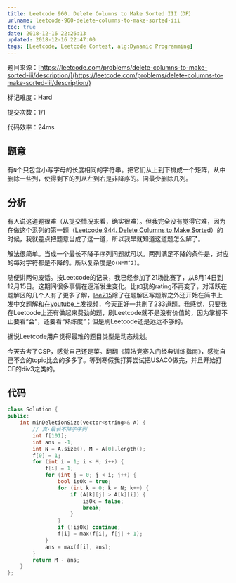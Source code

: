 ```yaml
---
title: Leetcode 960. Delete Columns to Make Sorted III（DP）
urlname: leetcode-960-delete-columns-to-make-sorted-iii
toc: true
date: 2018-12-16 22:26:13
updated: 2018-12-16 22:47:00
tags: [Leetcode, Leetcode Contest, alg:Dynamic Programming]
---
```


题目来源：[https://leetcode.com/problems/delete-columns-to-make-sorted-iii/description/](https://leetcode.com/problems/delete-columns-to-make-sorted-iii/description/)

标记难度：Hard

提交次数：1/1

代码效率：24ms

## 题意

有`N`个只包含小写字母的长度相同的字符串。把它们从上到下排成一个矩阵，从中删除一些列，使得剩下的列从左到右是非降序的。问最少删除几列。

## 分析

有人说这道题很难（从提交情况来看，确实很难）。但我完全没有觉得它难，因为在做这个系列的第一题（[Leetcode 944. Delete Columns to Make Sorted](/post/leetcode-944-delete-columns-to-make-sorted)）的时候，我就差点把题意当成了这一道，所以我早就知道这道题怎么解了。

解法很简单。当成一个最长不降子序列问题就可以。两列满足不降的条件是，对应的每对字符都是不降的。所以复杂度是`O(N*M^2)`。

随便讲两句废话。按Leetcode的记录，我已经参加了21场比赛了，从8月14日到12月15日。这期间很多事情在逐渐发生变化。比如我的rating不再变了，对活跃在题解区的几个人有了更多了解，[lee215](https://leetcode.com/lee215/)除了在题解区写题解之外还开始在简书上发中文题解和在[youtube](https://www.youtube.com/channel/UCUBt1TDQTl1atYsscVoUzoQ)上发视频，今天正好一共刷了233道题。我感觉，只要我在Leetcode上还有做起来费劲的题，刷Leetcode就不是没有价值的，因为掌握不止要看“会”，还要看“熟练度”；但是刷Leetcode还是远远不够的。

据说Leetcode用户觉得最难的题目类型是动态规划。

今天去考了CSP，感觉自己还是菜。翻翻《算法竞赛入门经典训练指南》，感觉自己不会的topic比会的多多了。等到寒假我打算尝试把USACO做完，并且开始打CF的div3之类的。

## 代码

```cpp
class Solution {
public:
    int minDeletionSize(vector<string>& A) {
        // 真·最长不降子序列
        int f[101];
        int ans = -1;
        int N = A.size(), M = A[0].length();
        f[0] = 1;
        for (int i = 1; i < M; i++) {
            f[i] = 1;
            for (int j = 0; j < i; j++) {
                bool isOk = true;
                for (int k = 0; k < N; k++) {
                    if (A[k][j] > A[k][i]) {
                        isOk = false;
                        break;
                    }
                }
                if (!isOk) continue;
                f[i] = max(f[i], f[j] + 1);
            }
            ans = max(f[i], ans);
        }
        return M - ans;
    }
};
```